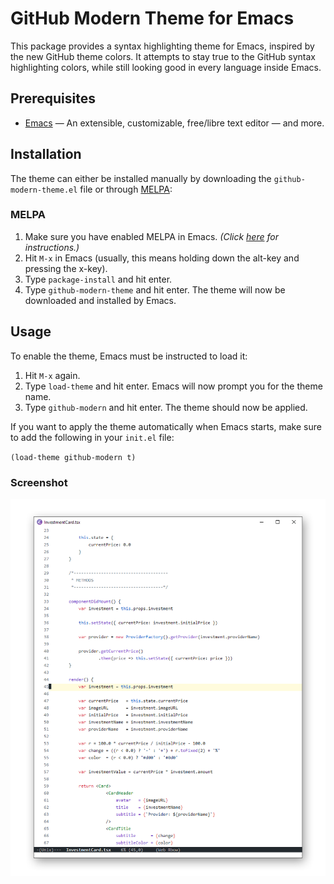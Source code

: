 # GitHub Modern Theme for Emacs
This package provides a syntax highlighting theme for Emacs, inspired by the new GitHub theme colors. It attempts to stay true to the GitHub syntax highlighting colors, while still looking good in every language inside Emacs.

## Prerequisites
* [Emacs](https://www.gnu.org/software/emacs/) — An extensible, customizable, free/libre text editor — and more.

## Installation

The theme can either be installed manually by downloading the `github-modern-theme.el` file or through [MELPA](https://melpa.org/):

### MELPA

1. Make sure you have enabled MELPA in Emacs. *(Click [here](https://www.emacswiki.org/emacs/MELPA) for instructions.)*
2. Hit `M-x` in Emacs (usually, this means holding down the alt-key and pressing the x-key).
3. Type `package-install` and hit enter.
4. Type `github-modern-theme` and hit enter. The theme will now be downloaded and installed by Emacs.

## Usage

To enable the theme, Emacs must be instructed to load it:

1. Hit `M-x` again.
2. Type `load-theme` and hit enter. Emacs will now prompt you for the theme name.
4. Type `github-modern` and hit enter. The theme should now be applied.

If you want to apply the theme automatically when Emacs starts, make sure to add the following in your `init.el` file:

`(load-theme github-modern t)`

### Screenshot
![](screenshots/github-modern-theme.png)
